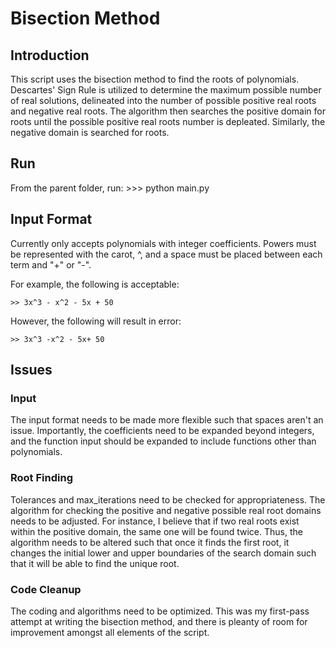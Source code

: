 # Bisection Method

## Introduction
This script uses the bisection method to find the roots of polynomials. Descartes' Sign Rule is utilized to determine the maximum possible number of real solutions, delineated into the number of possible positive real roots and negative real roots. The algorithm then searches the positive domain for roots until the possible positive real roots number is depleated. Similarly, the negative domain is searched for roots.

## Run
From the parent folder, run:
    >>> python main.py

## Input Format
Currently only accepts polynomials with integer coefficients. Powers must be represented with the carot, ^, and a space must be placed between each term and "+" or "-".

For example, the following is acceptable:

    >> 3x^3 - x^2 - 5x + 50
  
However, the following will result in error:

    >> 3x^3 -x^2 - 5x+ 50

## Issues
### Input
The input format needs to be made more flexible such that spaces aren't an issue. Importantly, the coefficients need to be expanded beyond integers, and the function input should be expanded to include functions other than polynomials.

### Root Finding
Tolerances and max_iterations need to be checked for appropriateness. The algorithm for checking the positive and negative possible real root domains needs to be adjusted. For instance, I believe that if two real roots exist within the positive domain, the same one will be found twice. Thus, the algorithm needs to be altered such that once it finds the first root, it changes the initial lower and upper boundaries of the search domain such that it will be able to find the unique root.

### Code Cleanup
The coding and algorithms need to be optimized. This was my first-pass attempt at writing the bisection method, and there is pleanty of room for improvement amongst all elements of the script. 
